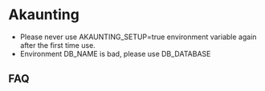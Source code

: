 # Akaunting

- Please never use AKAUNTING_SETUP=true environment variable again after the first time use.
- Environment DB_NAME is bad, please use DB_DATABASE

## FAQ
